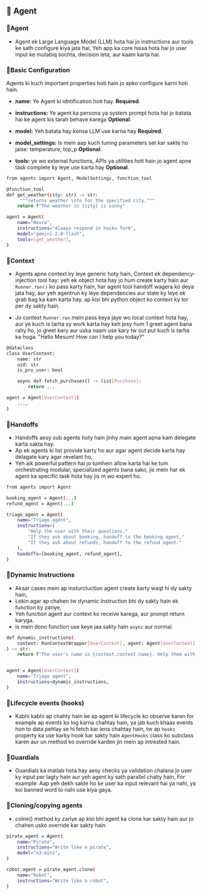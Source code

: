 ## 🔹 Agent
### 🔸Agent
- Agent ek Large Language Model (LLM) hota hai jo instructions aur tools ke sath configure kiya jata hai, Yeh app ka core hissa hota hai jo user input ke mutabiq sochta, decision leta, aur kaam karta hai.

### 🔸Basic Configuration
Agents ki kuch important properties hoti hain jo apko configure karni hoti hain.
- **name:** Ye Agent ki idntification hoti hay. **Required**.

- **instructions:** Ye agent ka persona ya system prompt hota hai jo batata hai ke agent kis tarah behave karega **Optional**.

- **model:** Yeh batata hay konsa LLM use karna hay **Required**.
- **model_settings:** Is mein aap kuch tuning parameters set kar sakte ho jaise: temperature, top_p **Optional**.

- **tools:** ye wo external functions, APIs ya utilities hoti hain jo agent apne task complete ky leye use karta hay **Optional**.

```bash
from agents import Agent, ModelSettings, function_tool

@function_tool
def get_weather(city: str) -> str:
     """returns weather info for the specified city."""
    return f"The weather in {city} is sunny"

agent = Agent(
    name="Neura",
    instructions="Always respond in haiku form",
    model="gemini-2.0-flash",
    tools=[get_weather],
)
```

### 🔸Context

- Agents apne context ky leye generic hoty hain, Context ek dependency-injection tool hay: yeh ek object hota hay jo hum create karty hain aur `Runner.run()` ko pass karty hain, har agent tool handoff wagera ko deya jata hay, aur yeh agentrun ky leye dependencies aur state ky leye ek grab bag ka kam karta hay. ap kisi bhi python object ko context ky tor per dy sakty hain.

- Jo context `Runner.run` mein pass keya jaye wo local context hota hay, aur ye kuch is tarha sy work karta hay keh jesy hum 1 greet agent bana rahy ho, jo greet kary aur uska naam use kary tw out put kuch is tarha ka hoga. "Hello Mesum! How can I help you today?"

```bash
@dataclass
class UserContext:
    name: str
    uid: str
    is_pro_user: bool

    async def fetch_purchases() -> list[Purchase]:
        return ...

agent = Agent[UserContext](
    ...,
)
```

### 🔸Handoffs
- Handoffs aesy sub agents hoty hain jinhy main agent apna kam delegate karta sakta hay.
- Ap ek agents ki list provide karty ho aur agar agent decide karta hay delagate kary agar revelant ho,
- Yeh aik powerful pattern hai jo tumhein allow karta hai ke tum orchestrating modular, specialized agents bana sako, jis mein har ek agent ka specific task hota hay jis m wo expert ho.

```bash
from agents import Agent

booking_agent = Agent(...)
refund_agent = Agent(...)

triage_agent = Agent(
    name="Triage agent",
    instructions=(
        "Help the user with their questions."
        "If they ask about booking, handoff to the booking agent."
        "If they ask about refunds, handoff to the refund agent."
    ),
    handoffs=[booking_agent, refund_agent],
)
```

### 🔸Dynamic Instructions
- Aksar cases mein ap insturctuction agent create karty waqt hi dy sakty hain,
- Lekin agar ap chahen tw dynamic Instruction bhi dy sakty hain ek function ky zariye,
- Yeh function agent aur context ko receive karega, aur prompt return karyga.
- is mein dono function use keye jaa sakty hain `async` aur normal.

```bash
def dynamic_instructions(
    context: RunContextWrapper[UserContext], agent: Agent[UserContext]
) -> str:
    return f"The user's name is {context.context.name}. Help them with their questions."


agent = Agent[UserContext](
    name="Triage agent",
    instructions=dynamic_instructions,
)
```

### 🔸Lifecycle events (hooks)
- Kabhi kabhi ap chahty hain ke ap agent ki lifecycle ko observe karen for example ap events ko log karna chahtay hain, ya jab kuch khaas events hon to data pehlay se hi fetch kar lena chahtay hain, tw ap `hooks` property ka use karky hook kar sakty hain `AgentHooks` class ko subclass karen aur un method ko override karden jin mein ap intrested hain.

### 🔸Guardials
- Guardials ka matlab hota hay aesy checks ya validation chalana jo user ky input per lagty hain aur yeh agent ky sath parallel chalty hain, For example: Aap yeh dekh sakte ho ke user ka input relevant hai ya nahi, ya koi banned word to nahi use kiya gaya.


### 🔸Cloning/copying agents
- colne() method ky zariye ap kisi bhi agent ka clone kar sakty hain aur jo chahen usko override kar sakty hain

```bash
pirate_agent = Agent(
    name="Pirate",
    instructions="Write like a pirate",
    model="o3-mini",
)

robot_agent = pirate_agent.clone(
    name="Robot",
    instructions="Write like a robot",
)
```